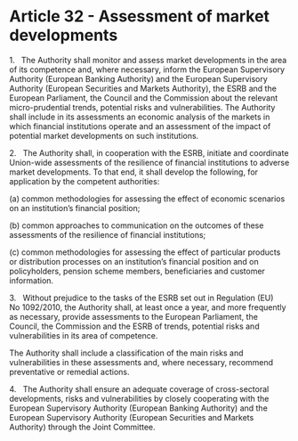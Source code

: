 # Article 32 - Assessment of market developments


1.   The Authority shall monitor and assess market developments in the area of its competence and, where necessary, inform the European Supervisory Authority (European Banking Authority) and the European Supervisory Authority (European Securities and Markets Authority), the ESRB and the European Parliament, the Council and the Commission about the relevant micro-prudential trends, potential risks and vulnerabilities. The Authority shall include in its assessments an economic analysis of the markets in which financial institutions operate and an assessment of the impact of potential market developments on such institutions.

2.   The Authority shall, in cooperation with the ESRB, initiate and coordinate Union-wide assessments of the resilience of financial institutions to adverse market developments. To that end, it shall develop the following, for application by the competent authorities:

(a) common methodologies for assessing the effect of economic scenarios on an institution’s financial position;

(b) common approaches to communication on the outcomes of these assessments of the resilience of financial institutions;

(c) common methodologies for assessing the effect of particular products or distribution processes on an institution’s financial position and on policyholders, pension scheme members, beneficiaries and customer information.

3.   Without prejudice to the tasks of the ESRB set out in Regulation (EU) No 1092/2010, the Authority shall, at least once a year, and more frequently as necessary, provide assessments to the European Parliament, the Council, the Commission and the ESRB of trends, potential risks and vulnerabilities in its area of competence.

The Authority shall include a classification of the main risks and vulnerabilities in these assessments and, where necessary, recommend preventative or remedial actions.

4.   The Authority shall ensure an adequate coverage of cross-sectoral developments, risks and vulnerabilities by closely cooperating with the European Supervisory Authority (European Banking Authority) and the European Supervisory Authority (European Securities and Markets Authority) through the Joint Committee.
